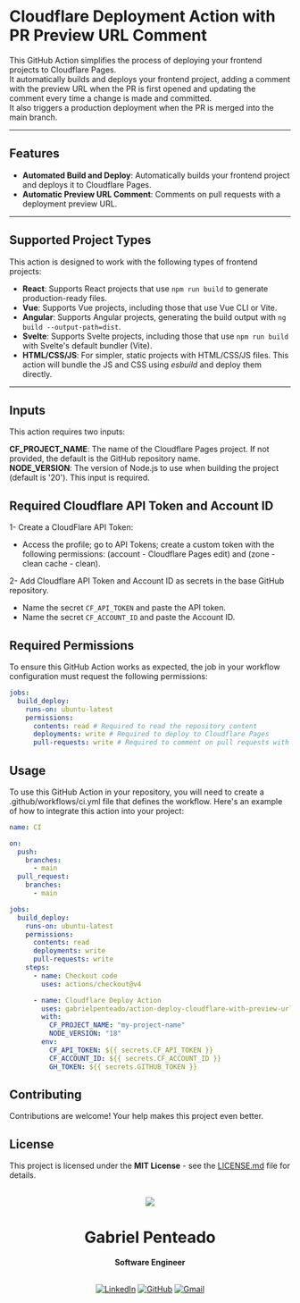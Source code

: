 # Cloudflare Deployment Action with PR Preview URL Comment

This GitHub Action simplifies the process of deploying your frontend projects to Cloudflare Pages.  
It automatically builds and deploys your frontend project, adding a comment with the preview URL when the PR is first opened and updating the comment every time a change is made and committed.  
It also triggers a production deployment when the PR is merged into the main branch.

---

## Features

- **Automated Build and Deploy**: Automatically builds your frontend project and deploys it to Cloudflare Pages.
- **Automatic Preview URL Comment**: Comments on pull requests with a deployment preview URL.

---

## Supported Project Types

This action is designed to work with the following types of frontend projects:

- **React**: Supports React projects that use `npm run build` to generate production-ready files.
- **Vue**: Supports Vue projects, including those that use Vue CLI or Vite.
- **Angular**: Supports Angular projects, generating the build output with `ng build --output-path=dist`.
- **Svelte**: Supports Svelte projects, including those that use `npm run build` with Svelte's default bundler (Vite).
- **HTML/CSS/JS**: For simpler, static projects with HTML/CSS/JS files. This action will bundle the JS and CSS using _esbuild_ and deploy them directly.

---

## Inputs

This action requires two inputs:

**CF_PROJECT_NAME**: The name of the Cloudflare Pages project. If not provided, the default is the GitHub repository name.  
**NODE_VERSION**: The version of Node.js to use when building the project (default is '20'). This input is required.

## Required Cloudflare API Token and Account ID

1- Create a CloudFlare API Token:

- Access the profile; go to API Tokens; create a custom token with the following permissions: (account - Cloudflare Pages edit) and (zone - clean cache - clean).

2- Add Cloudflare API Token and Account ID as secrets in the base GitHub repository.

- Name the secret `CF_API_TOKEN` and paste the API token.
- Name the secret `CF_ACCOUNT_ID` and paste the Account ID.

## Required Permissions

To ensure this GitHub Action works as expected, the job in your workflow configuration must request the following permissions:

```yaml
jobs:
  build_deploy:
    runs-on: ubuntu-latest
    permissions:
      contents: read # Required to read the repository content
      deployments: write # Required to deploy to Cloudflare Pages
      pull-requests: write # Required to comment on pull requests with deployment preview URL
```

## Usage

To use this GitHub Action in your repository, you will need to create a .github/workflows/ci.yml file that defines the workflow. Here's an example of how to integrate this action into your project:

```yaml
name: CI

on:
  push:
    branches:
      - main
  pull_request:
    branches:
      - main

jobs:
  build_deploy:
    runs-on: ubuntu-latest
    permissions:
      contents: read
      deployments: write
      pull-requests: write
    steps:
      - name: Checkout code
        uses: actions/checkout@v4

      - name: Cloudflare Deploy Action
        uses: gabrielpenteado/action-deploy-cloudflare-with-preview-url@v1
        with:
          CF_PROJECT_NAME: "my-project-name"
          NODE_VERSION: "18"
        env:
          CF_API_TOKEN: ${{ secrets.CF_API_TOKEN }}
          CF_ACCOUNT_ID: ${{ secrets.CF_ACCOUNT_ID }}
          GH_TOKEN: ${{ secrets.GITHUB_TOKEN }}
```

## Contributing

Contributions are welcome! Your help makes this project even better.

## License

This project is licensed under the **MIT License** - see the [LICENSE.md](https://github.com/gabrielpenteado/action-deploy-cloudflare-with-preview-url/blob/main/LICENSE.md) file for details.

<br>
<div align="center">
  <img src="https://images.weserv.nl/?url=avatars.githubusercontent.com/u/63300269?v=4&h=100&w=100&fit=cover&mask=circle&maxage=7d" />
  <h1>Gabriel Penteado</h1>
  <strong>Software Engineer</strong>
  <br/>
  <br/>

[![LinkedIn](https://img.shields.io/badge/LinkedIn-0077B5?style=for-the-badge&logo=linkedin&logoColor=white)](https://www.linkedin.com/in/gabriel-penteado)
[![GitHub](https://img.shields.io/badge/GitHub-100000?style=for-the-badge&logo=github&logoColor=white)](https://github.com/gabrielpenteado)
[![Gmail](https://img.shields.io/badge/gabripenteado@gmail.com-D14836?style=for-the-badge&logo=gmail&logoColor=white)](mailto:gabripenteado@gmail.com)
<br />
<br />

</div>
